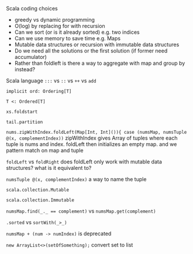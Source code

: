 Scala coding choices
* greedy vs dynamic programming
* O(log) by replacing for with recursion
* Can we sort (or is it already sorted) e.g. two indices
* Can we use memory to save time e.g. Maps
* Mutable data  structures or recursion with immutable data structures
* Do we need all the solutions or the first solution (if former need accumulator)
* Rather than foldleft is there a way to aggregate with map and group by instead?

Scala language
`:::` vs `::` vs `++` vs `add`

`implicit ord: Ordering[T]`

`T <: Ordered[T]`

`xs.foldstart`

`tail.partition`

`nums.zipWithIndex.foldLeft(Map[Int, Int]()){ case (numsMap, numsTuple @(x, complementIndex))` zipWithIndex gives Array of tuples where each tuple is nums and index. foldLeft then initializes an empty map. and we pattern match on map and tuple 

`foldLeft` vs `foldRight` does foldLeft only work with mutable data structures? what is it equivalent to?

`numsTuple @(x, complementIndex)` a way to name the tuple 

`scala.collection.Mutable`

`scala.collection.Immutable`

`numsMap.find(_._ == complement)` vs `numsMap.get(complement)` 

`.sorted` vs `sortWith(_>_)` 

`numsMap + (num -> numIndex)` is deprecated

`new ArrayList<>(setOfSomething);` convert set to list